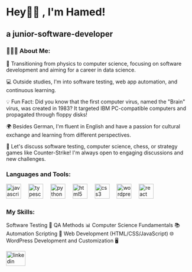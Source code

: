 # Hey🙋‍♂️ , I'm Hamed!

## a junior-software-developer

### 🧑🏽‍💻 About Me:

🌌 Transitioning from physics to computer science, focusing on software development and aiming for a career in data science.

💻 Outside studies, I'm into software testing, web app automation, and continuous learning.

💡 Fun Fact: Did you know that the first computer virus, named the "Brain" virus, was created in 1983? It targeted IBM PC-compatible computers and propagated through floppy disks!

🌍 Besides German, I'm fluent in English and have a passion for cultural exchange and learning from different perspectives.

💬 Let's discuss software testing, computer science, chess, or strategy games like Counter-Strike! I'm always open to engaging discussions and new challenges.


### Languages and Tools:
<div align="left">
  <img src="https://cdn.jsdelivr.net/gh/devicons/devicon/icons/javascript/javascript-original.svg" height="40" alt="javascript logo"  />
  <img width="12" />
  <img src="https://cdn.jsdelivr.net/gh/devicons/devicon/icons/typescript/typescript-original.svg" height="40" alt="typescript logo"  />
  <img width="12" />
  <img src="https://cdn.jsdelivr.net/gh/devicons/devicon/icons/python/python-original.svg" height="40" alt="python logo"  />
  <img width="12" />
  <img src="https://cdn.jsdelivr.net/gh/devicons/devicon/icons/html5/html5-original.svg" height="40" alt="html5 logo"  />
  <img width="12" />
  <img src="https://cdn.jsdelivr.net/gh/devicons/devicon/icons/css3/css3-original.svg" height="40" alt="css3 logo"  />
  <img width="12" />
  <img src="https://cdn.jsdelivr.net/gh/devicons/devicon/icons/wordpress/wordpress-original.svg" height="40" alt="wordpress logo"  />
  <img width="12" />
  <img src="https://cdn.jsdelivr.net/gh/devicons/devicon/icons/react/react-original.svg" height="40" alt="react logo"  />
</div>

###
<div align="left">
</div>

###



### My Skills:
Software Testing 🧪
QA Methods 📊
Computer Science Fundamentals 📚
Automation Scripting 🤖
Web Development (HTML/CSS/JavaScript) 🌐
WordPress Development and Customization 🖥️

<div align="left">
  <a href="https://www.linkedin.com/in/hamed-nori-8404b228b/" target="_blank">
    <img src="https://raw.githubusercontent.com/maurodesouza/profile-readme-generator/master/src/assets/icons/social/linkedin/default.svg" width="52" height="40" alt="linkedin logo"  />
  </a>
</div>

###

